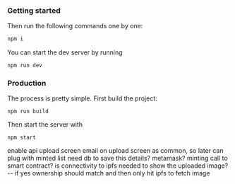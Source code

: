 ### Getting started

Then run the following commands one by one:
```bash
npm i
```
You can start the dev server by running
```shell
npm run dev
```
### Production
The process is pretty simple. First build the project:
```shell
npm run build
```
Then start the server with
```shell
npm start
```

enable api 
upload screen
email on upload screen as common, so later can plug with minted list 
need db to save this details?
metamask?
minting call to smart contract?
is connectivity to ipfs needed to show the uploaded image? -- if yes ownership should match and then only hit ipfs to fetch image 